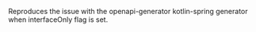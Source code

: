 Reproduces the issue with the openapi-generator kotlin-spring generator when interfaceOnly flag is set.
